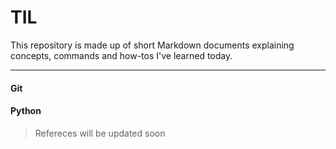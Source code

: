 # TIL

This repository is made up of short Markdown documents explaining concepts, commands and how-tos I've learned today. 

----
#### Git
#### Python


> Refereces will be updated soon


